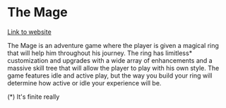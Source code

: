 # The Mage

[Link to website](https://blackcapcoder.github.io/TheMage/)

The Mage is an adventure game where the player is given a magical ring that will
help him throughout his journey. The ring has limitless* customization and
upgrades with a wide array of enhancements and a massive skill tree that will
allow the player to play with his own style. The game features idle and active
play, but the way you build your ring will determine how active or idle your
experience will be.

(*) It's finite really
